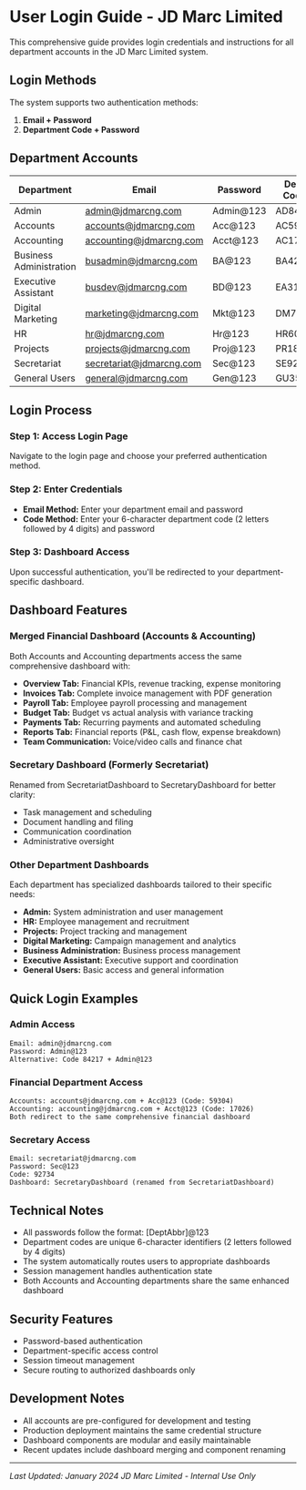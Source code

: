 # User Login Guide - JD Marc Limited

This comprehensive guide provides login credentials and instructions for all department accounts in the JD Marc Limited system.

## Login Methods

The system supports two authentication methods:
1. **Email + Password**
2. **Department Code + Password**

## Department Accounts

| Department | Email | Password | Dept Code | Dashboard |
|------------|-------|----------|-----------|-----------|
| Admin | admin@jdmarcng.com | Admin@123 | AD8421 | AdminDashboard |
| Accounts | accounts@jdmarcng.com | Acc@123 | AC5930 | AccountsDashboard |
| Accounting | accounting@jdmarcng.com | Acct@123 | AC1702 | AccountsDashboard |
| Business Administration | busadmin@jdmarcng.com | BA@123 | BA4268 | BusinessAdministrationDashboard |
| Executive Assistant | busdev@jdmarcng.com | BD@123 | EA3127 | ExecutiveAssistantDashboard |
| Digital Marketing | marketing@jdmarcng.com | Mkt@123 | DM7582 | DigitalMarketingDashboard |
| HR | hr@jdmarcng.com | Hr@123 | HR6049 | HRDashboard |
| Projects | projects@jdmarcng.com | Proj@123 | PR1856 | ProjectDashboard |
| Secretariat | secretariat@jdmarcng.com | Sec@123 | SE9273 | SecretaryDashboard |
| General Users | general@jdmarcng.com | Gen@123 | GU3510 | GeneralDashboard |

## Login Process

### Step 1: Access Login Page
Navigate to the login page and choose your preferred authentication method.

### Step 2: Enter Credentials
- **Email Method:** Enter your department email and password
- **Code Method:** Enter your 6-character department code (2 letters followed by 4 digits) and password

### Step 3: Dashboard Access
Upon successful authentication, you'll be redirected to your department-specific dashboard.

## Dashboard Features

### Merged Financial Dashboard (Accounts & Accounting)
Both Accounts and Accounting departments access the same comprehensive dashboard with:
- **Overview Tab:** Financial KPIs, revenue tracking, expense monitoring
- **Invoices Tab:** Complete invoice management with PDF generation
- **Payroll Tab:** Employee payroll processing and management
- **Budget Tab:** Budget vs actual analysis with variance tracking
- **Payments Tab:** Recurring payments and automated scheduling
- **Reports Tab:** Financial reports (P&L, cash flow, expense breakdown)
- **Team Communication:** Voice/video calls and finance chat

### Secretary Dashboard (Formerly Secretariat)
Renamed from SecretariatDashboard to SecretaryDashboard for better clarity:
- Task management and scheduling
- Document handling and filing
- Communication coordination
- Administrative oversight

### Other Department Dashboards
Each department has specialized dashboards tailored to their specific needs:
- **Admin:** System administration and user management
- **HR:** Employee management and recruitment
- **Projects:** Project tracking and management
- **Digital Marketing:** Campaign management and analytics
- **Business Administration:** Business process management
- **Executive Assistant:** Executive support and coordination
- **General Users:** Basic access and general information

## Quick Login Examples

### Admin Access
```
Email: admin@jdmarcng.com
Password: Admin@123
Alternative: Code 84217 + Admin@123
```

### Financial Department Access
```
Accounts: accounts@jdmarcng.com + Acc@123 (Code: 59304)
Accounting: accounting@jdmarcng.com + Acct@123 (Code: 17026)
Both redirect to the same comprehensive financial dashboard
```

### Secretary Access
```
Email: secretariat@jdmarcng.com
Password: Sec@123
Code: 92734
Dashboard: SecretaryDashboard (renamed from SecretariatDashboard)
```

## Technical Notes

- All passwords follow the format: [DeptAbbr]@123
- Department codes are unique 6-character identifiers (2 letters followed by 4 digits)
- The system automatically routes users to appropriate dashboards
- Session management handles authentication state
- Both Accounts and Accounting departments share the same enhanced dashboard

## Security Features

- Password-based authentication
- Department-specific access control
- Session timeout management
- Secure routing to authorized dashboards only

## Development Notes

- All accounts are pre-configured for development and testing
- Production deployment maintains the same credential structure
- Dashboard components are modular and easily maintainable
- Recent updates include dashboard merging and component renaming

---

*Last Updated: January 2024*
*JD Marc Limited - Internal Use Only*
